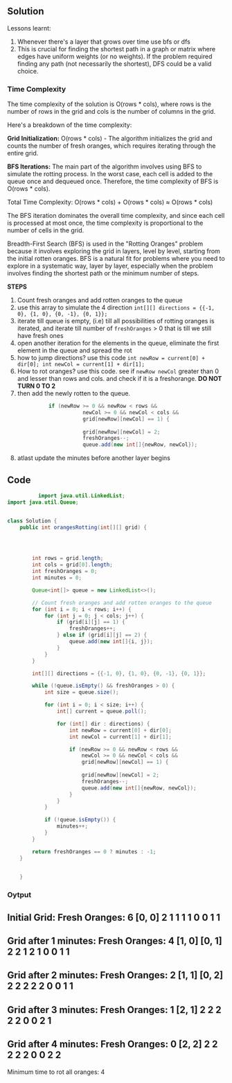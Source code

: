 ## Solution



Lessons learnt:
1. Whenever there's a layer that grows over time use bfs or dfs
2. This is crucial for finding the shortest path in a graph or matrix where edges have uniform weights (or no weights). If the problem required finding any path (not necessarily the shortest), DFS could be a valid choice.

   
### Time Complexity 
The time complexity of the solution is O(rows * cols), where rows is the number of rows in the grid and cols is the number of columns in the grid.

Here's a breakdown of the time complexity:

**Grid Initialization:** O(rows * cols) - The algorithm initializes the grid and counts the number of fresh oranges, which requires iterating through the entire grid.

**BFS Iterations:** The main part of the algorithm involves using BFS to simulate the rotting process. In the worst case, each cell is added to the queue once and dequeued once. Therefore, the time complexity of BFS is O(rows * cols).

Total Time Complexity: O(rows * cols) + O(rows * cols) ≈ O(rows * cols)

The BFS iteration dominates the overall time complexity, and since each cell is processed at most once, the time complexity is proportional to the number of cells in the grid.

Breadth-First Search (BFS) is used in the "Rotting Oranges" problem because it involves exploring the grid in layers, level by level, starting from the initial rotten oranges. BFS is a natural fit for problems where you need to explore in a systematic way, layer by layer, especially when the problem involves finding the shortest path or the minimum number of steps.


**STEPS**
1. Count fresh oranges and add rotten oranges to the queue
2. use this array to simulate the 4 direction `int[][] directions = {{-1, 0}, {1, 0}, {0, -1}, {0, 1}};`
3. iterate till queue is empty, (i.e) till all possibilities of rotting oranges is iterated, and iterate till number of `freshOranges` > 0 that is till we still have fresh ones
4. open another iteration for the elements in the queue, eliminate the first element in the queue and spread the rot
5. how to jump directions? use this code `int newRow = current[0] + dir[0]; int newCol = current[1] + dir[1];`
6. How to rot oranges? use this code.     see if `newRow newCol` greater than 0 and lesser than rows and cols. and check if it is a freshorange. **DO NOT TURN 0 TO 2**
7. then add the newly rotten to the queue. 
   ``` java
             if (newRow >= 0 && newRow < rows && 
                        newCol >= 0 && newCol < cols && 
                        grid[newRow][newCol] == 1) {
                            
                        grid[newRow][newCol] = 2;
                        freshOranges--;
                        queue.add(new int[]{newRow, newCol});
   ```
8. atlast update the minutes before another layer begins


## Code 

``` java
          import java.util.LinkedList;
import java.util.Queue;


class Solution {
    public int orangesRotting(int[][] grid) {



       
        int rows = grid.length;
        int cols = grid[0].length;
        int freshOranges = 0;
        int minutes = 0;

        Queue<int[]> queue = new LinkedList<>();

        // Count fresh oranges and add rotten oranges to the queue
        for (int i = 0; i < rows; i++) {
            for (int j = 0; j < cols; j++) {
                if (grid[i][j] == 1) {
                    freshOranges++;
                } else if (grid[i][j] == 2) {
                    queue.add(new int[]{i, j});
                }
            }
        }

        int[][] directions = {{-1, 0}, {1, 0}, {0, -1}, {0, 1}};

        while (!queue.isEmpty() && freshOranges > 0) {
            int size = queue.size();

            for (int i = 0; i < size; i++) {
                int[] current = queue.poll();

                for (int[] dir : directions) {
                    int newRow = current[0] + dir[0];
                    int newCol = current[1] + dir[1];

                    if (newRow >= 0 && newRow < rows && 
                        newCol >= 0 && newCol < cols && 
                        grid[newRow][newCol] == 1) {
                            
                        grid[newRow][newCol] = 2;
                        freshOranges--;
                        queue.add(new int[]{newRow, newCol});
                    }
                }
            }

            if (!queue.isEmpty()) {
                minutes++;
            }
        }

        return freshOranges == 0 ? minutes : -1;
    }

        
    }
```
### Oytput

Initial Grid:
Fresh Oranges: 6
[0, 0] 
2 1 1 
1 1 0 
0 1 1 
---------------------
Grid after 1 minutes:
Fresh Oranges: 4
[1, 0] [0, 1] 
2 2 1 
2 1 0 
0 1 1 
---------------------
Grid after 2 minutes:
Fresh Oranges: 2
[1, 1] [0, 2] 
2 2 2 
2 2 0 
0 1 1 
---------------------
Grid after 3 minutes:
Fresh Oranges: 1
[2, 1] 
2 2 2 
2 2 0 
0 2 1 
---------------------
Grid after 4 minutes:
Fresh Oranges: 0
[2, 2] 
2 2 2 
2 2 0 
0 2 2 
---------------------
Minimum time to rot all oranges: 4
